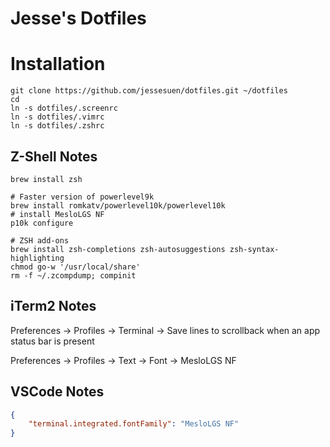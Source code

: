 # Jesse's Dotfiles

# Installation

```shell
git clone https://github.com/jessesuen/dotfiles.git ~/dotfiles
cd
ln -s dotfiles/.screenrc
ln -s dotfiles/.vimrc
ln -s dotfiles/.zshrc
```

## Z-Shell Notes

```shell
brew install zsh

# Faster version of powerlevel9k
brew install romkatv/powerlevel10k/powerlevel10k
# install MesloLGS NF
p10k configure

# ZSH add-ons
brew install zsh-completions zsh-autosuggestions zsh-syntax-highlighting
chmod go-w '/usr/local/share'
rm -f ~/.zcompdump; compinit
```

## iTerm2 Notes

Preferences -> Profiles -> Terminal -> Save lines to scrollback when an app status bar is present

Preferences -> Profiles -> Text -> Font -> MesloLGS NF

## VSCode Notes
```json
{
    "terminal.integrated.fontFamily": "MesloLGS NF"
}
```
